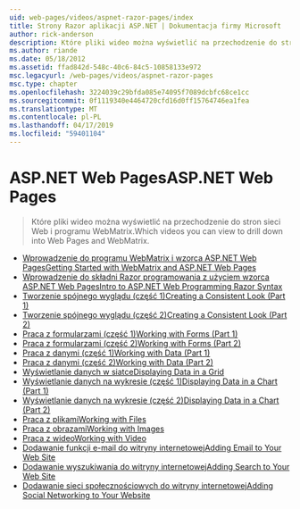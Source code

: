 ```yaml
---
uid: web-pages/videos/aspnet-razor-pages/index
title: Strony Razor aplikacji ASP.NET | Dokumentacja firmy Microsoft
author: rick-anderson
description: Które pliki wideo można wyświetlić na przechodzenie do stron sieci Web i programu WebMatrix.
ms.author: riande
ms.date: 05/18/2012
ms.assetid: ffad842d-548c-40c6-84c5-10858133e972
msc.legacyurl: /web-pages/videos/aspnet-razor-pages
msc.type: chapter
ms.openlocfilehash: 3224039c29bfda085e74095f7089dcbfc68ce1cc
ms.sourcegitcommit: 0f1119340e4464720cfd16d0ff15764746ea1fea
ms.translationtype: MT
ms.contentlocale: pl-PL
ms.lasthandoff: 04/17/2019
ms.locfileid: "59401104"
---
```

# <a name="aspnet-web-pages"></a><span data-ttu-id="aa710-103">ASP.NET Web Pages</span><span class="sxs-lookup"><span data-stu-id="aa710-103">ASP.NET Web Pages</span></span>

> <span data-ttu-id="aa710-104">Które pliki wideo można wyświetlić na przechodzenie do stron sieci Web i programu WebMatrix.</span><span class="sxs-lookup"><span data-stu-id="aa710-104">Which videos you can view to drill down into Web Pages and WebMatrix.</span></span>


- [<span data-ttu-id="aa710-105">Wprowadzenie do programu WebMatrix i wzorca ASP.NET Web Pages</span><span class="sxs-lookup"><span data-stu-id="aa710-105">Getting Started with WebMatrix and ASP.NET Web Pages</span></span>](getting-started-with-webmatrix-and-aspnet-web-pages.md)
- [<span data-ttu-id="aa710-106">Wprowadzenie do składni Razor programowania z użyciem wzorca ASP.NET Web Pages</span><span class="sxs-lookup"><span data-stu-id="aa710-106">Intro to ASP.NET Web Programming Razor Syntax</span></span>](introduction-to-aspnet-web-programming-using-the-razor-syntax.md)
- [<span data-ttu-id="aa710-107">Tworzenie spójnego wyglądu (część 1)</span><span class="sxs-lookup"><span data-stu-id="aa710-107">Creating a Consistent Look (Part 1)</span></span>](creating-a-consistent-look-part-1.md)
- [<span data-ttu-id="aa710-108">Tworzenie spójnego wyglądu (część 2)</span><span class="sxs-lookup"><span data-stu-id="aa710-108">Creating a Consistent Look (Part 2)</span></span>](creating-a-consistent-look-part-2.md)
- [<span data-ttu-id="aa710-109">Praca z formularzami (część 1)</span><span class="sxs-lookup"><span data-stu-id="aa710-109">Working with Forms (Part 1)</span></span>](working-with-forms-part-1.md)
- [<span data-ttu-id="aa710-110">Praca z formularzami (część 2)</span><span class="sxs-lookup"><span data-stu-id="aa710-110">Working with Forms (Part 2)</span></span>](working-with-forms-part-2.md)
- [<span data-ttu-id="aa710-111">Praca z danymi (część 1)</span><span class="sxs-lookup"><span data-stu-id="aa710-111">Working with Data (Part 1)</span></span>](working-with-data-part-1.md)
- [<span data-ttu-id="aa710-112">Praca z danymi (część 2)</span><span class="sxs-lookup"><span data-stu-id="aa710-112">Working with Data (Part 2)</span></span>](working-with-data-part-2.md)
- [<span data-ttu-id="aa710-113">Wyświetlanie danych w siatce</span><span class="sxs-lookup"><span data-stu-id="aa710-113">Displaying Data in a Grid</span></span>](displaying-data-in-a-grid.md)
- [<span data-ttu-id="aa710-114">Wyświetlanie danych na wykresie (część 1)</span><span class="sxs-lookup"><span data-stu-id="aa710-114">Displaying Data in a Chart (Part 1)</span></span>](displaying-data-in-a-chart-part-1.md)
- [<span data-ttu-id="aa710-115">Wyświetlanie danych na wykresie (część 2)</span><span class="sxs-lookup"><span data-stu-id="aa710-115">Displaying Data in a Chart (Part 2)</span></span>](displaying-data-in-a-chart-part-2.md)
- [<span data-ttu-id="aa710-116">Praca z plikami</span><span class="sxs-lookup"><span data-stu-id="aa710-116">Working with Files</span></span>](working-with-files.md)
- [<span data-ttu-id="aa710-117">Praca z obrazami</span><span class="sxs-lookup"><span data-stu-id="aa710-117">Working with Images</span></span>](working-with-images.md)
- [<span data-ttu-id="aa710-118">Praca z wideo</span><span class="sxs-lookup"><span data-stu-id="aa710-118">Working with Video</span></span>](working-with-video.md)
- [<span data-ttu-id="aa710-119">Dodawanie funkcji e-mail do witryny internetowej</span><span class="sxs-lookup"><span data-stu-id="aa710-119">Adding Email to Your Web Site</span></span>](adding-email-to-your-web-site.md)
- [<span data-ttu-id="aa710-120">Dodawanie wyszukiwania do witryny internetowej</span><span class="sxs-lookup"><span data-stu-id="aa710-120">Adding Search to Your Web Site</span></span>](adding-search-to-your-web-site.md)
- [<span data-ttu-id="aa710-121">Dodawanie sieci społecznościowych do witryny internetowej</span><span class="sxs-lookup"><span data-stu-id="aa710-121">Adding Social Networking to Your Website</span></span>](adding-social-networking-to-your-website.md)
